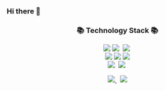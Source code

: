### Hi there 👋

<h3 align="center">📚 Technology Stack 📚</h3>
<p align="center">
  <img src="https://img.shields.io/badge/-HTML5-E34F26"/>
  <img src="https://img.shields.io/badge/-CSS3-1572B6"/>&nbsp
  <img src="https://img.shields.io/badge/-JAVASCRIPT-yellow"/>&nbsp
  <br>
  <img src="https://img.shields.io/badge/-Nodejs-339933"/>
  <img src="https://img.shields.io/badge/-Vuejs-4FC08D"/>
  <img src="https://img.shields.io/badge/-Reactjs-4FC08D"/>
  <br>
  <img src="https://img.shields.io/badge/-Vuetify-1867C0"/>&nbsp
  <img src="https://img.shields.io/badge/-Git-black"/>&nbsp
</p>

<p align="center">
  <a href="https://hyunyujin.github.io/">
    <img src="https://img.shields.io/badge/Tech%20Blog-purple?style=flat-square&logo=Github&logoColor=white&link=https://hyunyujin.github.io/"/>
  </a>&nbsp
  <a href="mailto:gusdbwls9772@gmail.com">
    <img src="https://img.shields.io/badge/Gmail-d14836?style=flat-square&logo=Gmail&logoColor=white&link=mailto:gusdbwls9772@gmail.com"/>
  </a>
</p>

<!--
**HyunYuJin/HyunYuJin** is a ✨ _special_ ✨ repository because its `README.md` (this file) appears on your GitHub profile.

Here are some ideas to get you started:

- 🔭 I’m currently working on ...
- 🌱 I’m currently learning ...
- 👯 I’m looking to collaborate on ...
- 🤔 I’m looking for help with ...
- 💬 Ask me about ...
- 📫 How to reach me: ...
- 😄 Pronouns: ...
- ⚡ Fun fact: ...
-->
